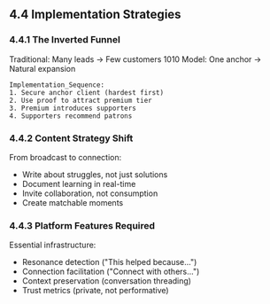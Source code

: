## 4.4 Implementation Strategies

### 4.4.1 The Inverted Funnel

Traditional: Many leads → Few customers
1010 Model: One anchor → Natural expansion

```
Implementation_Sequence:
1. Secure anchor client (hardest first)
2. Use proof to attract premium tier
3. Premium introduces supporters
4. Supporters recommend patrons
```

### 4.4.2 Content Strategy Shift

From broadcast to connection:
- Write about struggles, not just solutions
- Document learning in real-time
- Invite collaboration, not consumption
- Create matchable moments

### 4.4.3 Platform Features Required

Essential infrastructure:
- Resonance detection ("This helped because...")
- Connection facilitation ("Connect with others...")
- Context preservation (conversation threading)
- Trust metrics (private, not performative)


